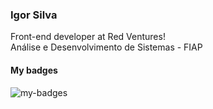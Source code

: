### Igor Silva
  Front-end developer at Red Ventures!
  <br>Análise e Desenvolvimento de Sistemas - FIAP 



#### My badges
<img src="https://badgeslab-images-bucket.s3-sa-east-1.amazonaws.com/redventures/igor-silva.png" alt="my-badges" />

<!--
**mdsIgor/mdsIgor** is a ✨ _special_ ✨ repository because its `README.md` (this file) appears on your GitHub profile.

Here are some ideas to get you started:

- 🔭 I’m currently working on ...
- 🌱 I’m currently learning ...
- 👯 I’m looking to collaborate on ...
- 🤔 I’m looking for help with ...
- 💬 Ask me about ...
- 📫 How to reach me: ...
- 😄 Pronouns: ...
- ⚡ Fun fact: ...
-->

